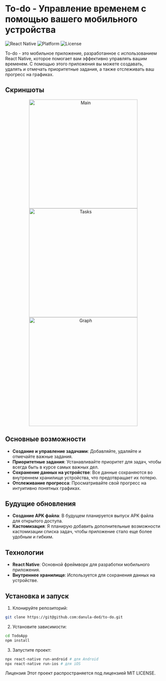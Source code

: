 # To-do - Управление временем с помощью вашего мобильного устройства

![React Native](https://img.shields.io/badge/React%20Native-0.64-blue.svg)
![Platform](https://img.shields.io/badge/Platform-iOS%20|%20Android-brightgreen)
![License](https://img.shields.io/github/license/yourusername/TodoApp)

To-do - это мобильное приложение, разработанное с использованием React Native, которое помогает вам эффективно управлять вашим временем. С помощью этого приложения вы можете создавать, удалять и отмечать приоритетные задания, а также отслеживать ваш прогресс на графиках.

## Скриншоты
<div align="center">
  
  <img src="https://github.com/user-attachments/assets/1ee537b4-2c27-4e8e-a573-58e4d73e4f61" alt="Main" height="350" />
  <img src="https://github.com/user-attachments/assets/b0669230-bc3d-482e-893a-4d45ad692aec" alt="Tasks" height="350" />
  <img src="https://github.com/user-attachments/assets/55f94851-a666-45bf-9eac-069fbedad5bd" alt="Graph" height="350" />

</div>

## Основные возможности

- **Создание и управление задачами**: Добавляйте, удаляйте и отмечайте важные задания.
- **Приоритетные задания**: Устанавливайте приоритет для задач, чтобы всегда быть в курсе самых важных дел.
- **Сохранение данных на устройстве**: Все данные сохраняются во внутреннем хранилище устройства, что предотвращает их потерю.
- **Отслеживание прогресса**: Просматривайте свой прогресс на интуитивно понятных графиках.

## Будущие обновления

- **Создание APK файла**: В будущем планируется выпуск APK файла для открытого доступа.
- **Кастомизация**: Я планирую добавить дополнительные возможности кастомизации списка задач, чтобы приложение стало еще более удобным и гибким.

## Технологии

- **React Native**: Основной фреймворк для разработки мобильного приложения.
- **Внутреннее хранилище**: Используется для сохранения данных на устройстве.

## Установка и запуск

1. Клонируйте репозиторий:
```bash
git clone https://git@github.com:danula-ded/to-do.git
```
2. Установите зависимости:
```bash
cd TodoApp
npm install
```
3. Запустите проект:
```bash
npx react-native run-android # для Android
npx react-native run-ios # для iOS
```


Лицензия
Этот проект распространяется под лицензией MIT LICENSE.
